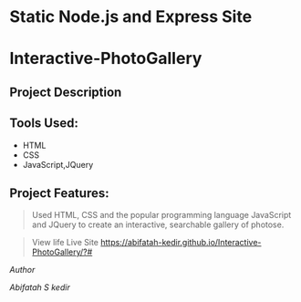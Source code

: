 # Static Node.js and Express Site

# Interactive-PhotoGallery

## Project Description

## Tools Used:

* HTML
* CSS 
* JavaScript,JQuery

## Project Features:
> Used HTML, CSS and the popular programming language JavaScript and JQuery to create an interactive, searchable gallery of photose.

> View life Live Site https://abifatah-kedir.github.io/Interactive-PhotoGallery/?#

*Author*

*Abifatah S kedir*
